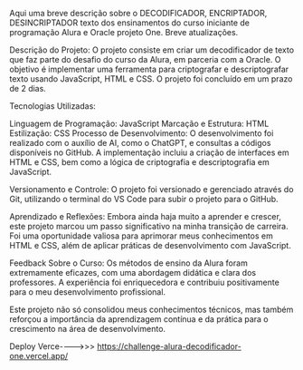 Aqui uma breve descrição sobre o DECODIFICADOR, ENCRIPTADOR, DESINCRIPTADOR texto dos ensinamentos do curso iniciante de programação Alura e Oracle projeto One.
Breve atualizações.

Descrição do Projeto:
O projeto consiste em criar um decodificador de texto que faz parte do desafio do curso da Alura, em parceria com a Oracle. O objetivo é implementar uma ferramenta para criptografar e descriptografar texto usando JavaScript, HTML e CSS. O projeto foi concluído em um prazo de 2 dias.

Tecnologias Utilizadas:

Linguagem de Programação: JavaScript
Marcação e Estrutura: HTML
Estilização: CSS
Processo de Desenvolvimento:
O desenvolvimento foi realizado com o auxílio de AI, como o ChatGPT, e consultas a códigos disponíveis no GitHub. A implementação incluiu a criação de interfaces em HTML e CSS, bem como a lógica de criptografia e descriptografia em JavaScript.

Versionamento e Controle:
O projeto foi versionado e gerenciado através do Git, utilizando o terminal do VS Code para subir o projeto para o GitHub.

Aprendizado e Reflexões:
Embora ainda haja muito a aprender e crescer, este projeto marcou um passo significativo na minha transição de carreira. Foi uma oportunidade valiosa para aprimorar meus conhecimentos em HTML e CSS, além de aplicar práticas de desenvolvimento com JavaScript.

Feedback Sobre o Curso:
Os métodos de ensino da Alura foram extremamente eficazes, com uma abordagem didática e clara dos professores. A experiência foi enriquecedora e contribuiu positivamente para o meu desenvolvimento profissional.

Este projeto não só consolidou meus conhecimentos técnicos, mas também reforçou a importância da aprendizagem contínua e da prática para o crescimento na área de desenvolvimento.

Deploy Verce---->>> https://challenge-alura-decodificador-one.vercel.app/
